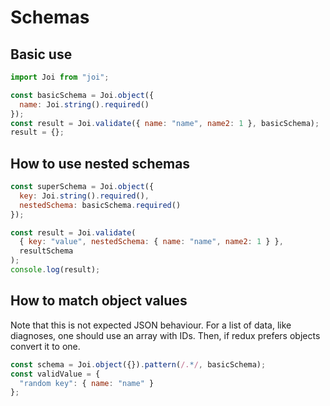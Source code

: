 # Schemas

## Basic use

```js
import Joi from "joi";

const basicSchema = Joi.object({
  name: Joi.string().required()
});
const result = Joi.validate({ name: "name", name2: 1 }, basicSchema);
result = {};
```

## How to use nested schemas

```js
const superSchema = Joi.object({
  key: Joi.string().required(),
  nestedSchema: basicSchema.required()
});

const result = Joi.validate(
  { key: "value", nestedSchema: { name: "name", name2: 1 } },
  resultSchema
);
console.log(result);
```

## How to match object values

Note that this is not expected JSON behaviour. For a list of data, like diagnoses, one should use an array with IDs. Then, if redux prefers objects convert it to one.

```js
const schema = Joi.object({}).pattern(/.*/, basicSchema);
const validValue = {
  "random key": { name: "name" }
};
```
